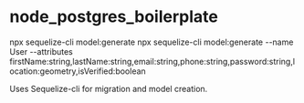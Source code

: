 # node_postgres_boilerplate
npx sequelize-cli model:generate
npx sequelize-cli model:generate --name User --attributes firstName:string,lastName:string,email:string,phone:string,password:string,location:geometry,isVerified:boolean

Uses Sequelize-cli for migration and model creation.